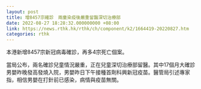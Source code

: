```yaml
---
layout: post
title: 增8457宗確診　兩童染疫後嚴重留醫深切治療部
date: 2022-08-27 18:28:32.000000000 +08:00
link: https://news.rthk.hk/rthk/ch/component/k2/1664419-20220827.htm
categories: rthk
---
```


本港新增8457宗新冠病毒確診，再多4宗死亡個案。

當局公布，兩名確診兒童情況嚴重，正在兒童深切治療部留醫。其中17個月大確診男嬰昨晚發高發燒入院，男嬰昨日下午接種首劑科興新冠疫苗。醫管局引述專家指，相信男嬰在打針前已感染，病情與疫苗無關。
